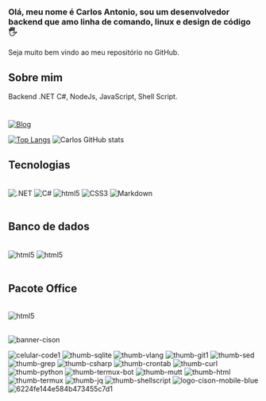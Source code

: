 
### Olá, meu nome é Carlos Antonio, sou um desenvolvedor backend que amo linha de comando, linux e design de código 🖐️
Seja muito bem vindo ao meu repositório no GitHub.

## Sobre mim
<p>Backend .NET C#, NodeJs, JavaScript, Shell Script.
</p>

#
[![Blog](https://img.shields.io/badge/YouTube-FF0000?style=for-the-badge&logo=youtube&logoColor=white)](https://www.youtube.com/channel/UC3jEpw5p0MjgbeQYIy7YNhw)

[![Top Langs](https://github-readme-stats.vercel.app/api/top-langs/?username=CarlosEX&langs_count=10&layout=compact)](https://github.com/CarlosEX/)
![Carlos GitHub stats](https://github-readme-stats.vercel.app/api?username=CarlosEX&theme=dracula)

## Tecnologias

<div style="display: inline_block"><br/>
    <img align="center" alt=".NET" src="https://img.shields.io/badge/.NET-5C2D91?style=for-the-badge&logo=.net&logoColor=white">
    <img align="center" alt="C#" src="https://img.shields.io/badge/C%23-239120?style=for-the-badge&logo=c-sharp&logoColor=white">
    <img align="center" alt="html5" src="https://img.shields.io/badge/HTML5-E34F26?style=for-the-badge&logo=html5&logoColor=white">
    <img align="center" alt="CSS3" src="https://img.shields.io/badge/CSS3-1572B6?style=for-the-badge&logo=css3&logoColor=white">
    <img align="center" alt="Markdown" src="https://img.shields.io/badge/Markdown-000000?style=for-the-badge&logo=markdown&logoColor=white">
</div><br/>

## Banco de dados
<div style="display: inline_block"><br/>
    <img align="center" alt="html5" src="https://img.shields.io/badge/SQLite-07405E?style=for-the-badge&logo=sqlite&logoColor=white">
    <img align="center" alt="html5" src="https://img.shields.io/badge/Microsoft_SQL_Server-CC2927?style=for-the-badge&logo=microsoft-sql-server&logoColor=white">
</div><br/>

## Pacote Office
<div style="display: inline_block"><br/>
    <img align="center" alt="html5" src="https://img.shields.io/badge/Microsoft_Office-D83B01?style=for-the-badge&logo=microsoft-office&logoColor=white">
</div><br/>

![banner-cison](https://user-images.githubusercontent.com/33513870/157248301-628c5973-0c13-489c-9ae7-cb84cf20a04f.jpg)

![celular-code1](https://user-images.githubusercontent.com/33513870/157249517-2a60979e-09fc-4edd-a9fb-da0ba81f50c8.png)
![thumb-sqlite](https://user-images.githubusercontent.com/33513870/157249844-952ce0ea-ffad-4fc6-a492-076ef03dcdc0.jpeg)
![thumb-vlang](https://user-images.githubusercontent.com/33513870/157249846-68793d0f-3066-4691-98cd-a97f795d031f.jpeg)
![thumb-git1](https://user-images.githubusercontent.com/33513870/157249859-6728dfe1-629a-4547-aad2-448459a9acc7.jpeg)
![thumb-sed](https://user-images.githubusercontent.com/33513870/157249866-d758100d-f04e-4f13-a91b-dead6db69a2b.jpeg)
![thumb-grep](https://user-images.githubusercontent.com/33513870/157249872-c456b8ee-56d9-4fb0-a94f-3c89e08af2ce.jpeg)
![thumb-csharp](https://user-images.githubusercontent.com/33513870/157249878-b26f51fc-680b-4eb8-9278-081759bae47a.jpeg)
![thumb-crontab](https://user-images.githubusercontent.com/33513870/157249885-efe01475-e36a-4ea4-bbea-d7a2914e7dcc.jpeg)
![thumb-curl](https://user-images.githubusercontent.com/33513870/157249891-7ddedee0-23c2-4328-9b2b-1cecdc1939f7.jpeg)
![thumb-python](https://user-images.githubusercontent.com/33513870/157249897-28d60d13-a4ca-4970-8a51-15d0247ab131.jpeg)
![thumb-termux-bot](https://user-images.githubusercontent.com/33513870/157249909-eac354fc-1ecc-427b-a9fa-418682592269.jpeg)
![thumb-mutt](https://user-images.githubusercontent.com/33513870/157249917-5f9522c9-78d0-4fb5-8369-ad62b046e5da.jpeg)
![thumb-html](https://user-images.githubusercontent.com/33513870/157249921-1e38d705-450b-4d57-bb56-f6d753454b1d.jpeg)
![thumb-termux](https://user-images.githubusercontent.com/33513870/157249926-ed78caea-3258-4141-9b14-85c422e7966d.jpeg)
![thumb-jq](https://user-images.githubusercontent.com/33513870/157249931-00b41d63-33f7-44c0-a477-c5858017b525.jpeg)
![thumb-shellscript](https://user-images.githubusercontent.com/33513870/157249937-73c577d0-7a84-4c52-aff0-cabc61af4335.jpeg)
![logo-cison-mobile-blue](https://user-images.githubusercontent.com/33513870/157249942-c0d77aff-8091-4b93-9b6a-32dda39b30ba.jpg)
![6224fe144e584b473455c7d1](https://user-images.githubusercontent.com/33513870/157249945-64d76f06-8f25-45e5-9eb8-b9853df903eb.jpeg)


